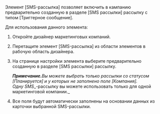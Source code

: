 Элемент [SMS-рассылка] позволяет включить в кампанию предварительно созданную в разделе [SMS рассылки] рассылку c типом [Триггерное сообщение].

Для использования данного элемента:

1. Откройте дизайнер маркетинговых компаний.
2. Перетащите элемент [SMS-рассылка] из области элементов в рабочую область дизайнера.
3. На странице настройки элемента выберите предварительно созданную в разделе [SMS рассылки] рассылку.
    
    **_Примечание._**_Вы можете выбрать только рассылки со статусом [Планируется] и у которых не заполнено поле [Компания]. Одну_ _SMS__-рассылку вы можете использовать только для одной маркетинговой компании._
    
4. Все поля будут автоматически заполнены на основании данных из карточки выбранной SMS-рассылки.